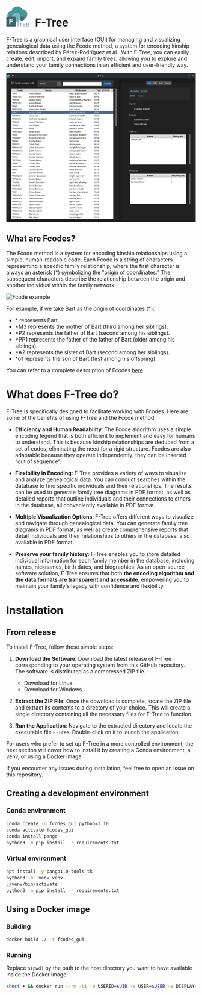 # <img src="resources/img/fcode_tree_full_icon_dark_mode.png" width="60" style="margin-right: 10px;"/> F-Tree


F-Tree is a graphical user interface (GUI) for managing and visualizing genealogical data using the Fcode method, a system for encoding kinship relations described by Pérez-Rodríguez et al.. With F-Tree, you can easily create, edit, import, and expand family trees, allowing you to explore and understand your family connections in an efficient and user-friendly way.

![F-Tree interface](resources/docs/img/main_menu.png)

## What are Fcodes?

The Fcode method is a system for encoding kinship relationships using a simple, human-readable code. Each Fcode is a string of characters representing a specific family relationship, where the first character is always an asterisk (*) symbolizing the "origin of coordinates." The subsequent characters describe the relationship between the origin and another individual within the family network.

![Fcode example](resources/docs/img/fcode_example.png)

For example, if we take Bart as the origin of coordinates (\*):
- \* represents Bart.
- *M3 represents the mother of Bart (third among her siblings).
- *P2 represents the father of Bart (second among his siblings).
- *PP1 represents the father of the father of Bart (older among his siblings).
- *A2 represents the sister of Bart (second among her siblings).
- *o1 represents the son of Bart (first among his offspring).

You can refer to a complete description of Fcodes [here](https://github.com/Dannyzimmer/fcodes).

# What does F-Tree do?

F-Tree is specifically designed to facilitate working with Fcodes. Here are some of the benefits of using F-Tree and the Fcode method:

- **Efficiency and Human Readability**: The Fcode algorithm uses a simple encoding legend that is both efficient to implement and easy for humans to understand. This is because kinship relationships are deduced from a set of codes, eliminating the need for a rigid structure. Fcodes are also adaptable because they operate independently; they can be inserted "out of sequence".

- **Flexibility in Encoding**: F-Tree provides a variety of ways to visualize and analyze genealogical data. You can conduct searches within the database to find specific individuals and their relationships. The results can be used to generate family tree diagrams in PDF format, as well as detailed reports that outline individuals and their connections to others in the database, all conveniently available in PDF format.

- **Multiple Visualization Options**: F-Tree offers different ways to visualize and navigate through genealogical data. You can generate family tree diagrams in PDF format, as well as create comprehensive reports that detail individuals and their relationships to others in the database, also available in PDF format.

- **Preserve your family history**: F-Tree enables you to store detailed individual information for each family member in the database, including names, nicknames, birth dates, and biographies. As an open-source software solution, F-Tree ensures that both **the encoding algorithm and the data formats are transparent and accessible**, empowering you to maintain your family's legacy with confidence and flexibility.

# Installation

## From release
To install F-Tree, follow these simple steps:

1. **Download the Software**: Download the latest release of F-Tree corresponding to your operating system from this GitHub repository. The software is distributed as a compressed ZIP file.
    - Download for Linux.
    - Download for Windows. 

2. **Extract the ZIP File**: Once the download is complete, locate the ZIP file and extract its contents to a directory of your choice. This will create a single directory containing all the necessary files for F-Tree to function.

3. **Run the Application**: Navigate to the extracted directory and locate the executable file `F-Tree`. Double-click on it to launch the application.

For users who prefer to set up F-Tree in a more controlled environment, the next section will cover how to install it by creating a Conda environment, a venv, or using a Docker image.

If you encounter any issues during installation, feel free to open an issue on this repository.

## Creating a development environment

### Conda environment

```sh
conda create -n fcodes_gui python=3.10
conda activate fcodes_gui
conda install pango
python3 -m pip install -r requirements.txt
```

### Virtual environment

```sh
apt install -y pango1.0-tools tk
python3 -m .venv venv
./venv/bin/activate
python3 -m pip install -r requirements.txt
```

## Using a Docker image

### Building

```sh
docker build ./ -t fcodes_gui
```

### Running

Replace `$(pwd)` by the path to the host directory you want to have available inside the Docker image:

```sh
xhost + && docker run --rm -ti -e USERID=$UID -e USER=$USER -e DISPLAY=$DISPLAY -v /var/db:/var/db:Z -v /tmp/.X11-unix:/tmp/.X11-unix -v $HOME/.Xauthority:/home/developer/.Xauthority -v "$(pwd):/data" -w /data fcodes_gui
```